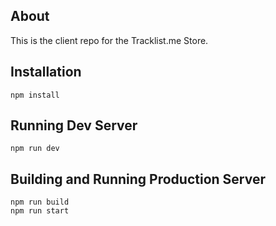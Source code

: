 ## About

This is the client repo for the Tracklist.me Store.


## Installation

```
npm install
```

## Running Dev Server

```
npm run dev
```

## Building and Running Production Server

```
npm run build
npm run start
```

